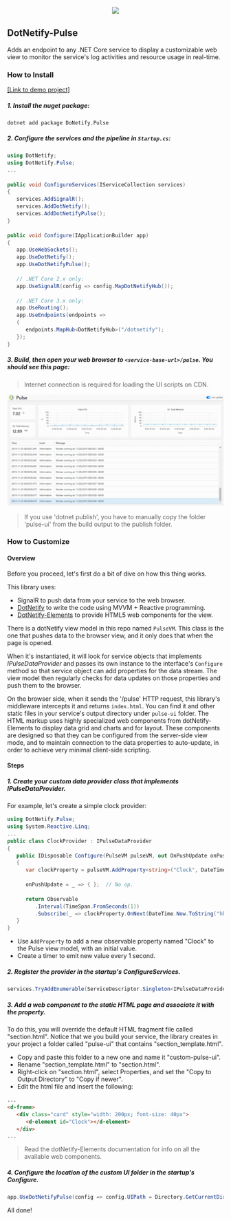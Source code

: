 <p align="center"><img width="300px" src="http://dotnetify.net/content/images/dotnetify-logo.png"></p>

## DotNetify-Pulse

Adds an endpoint to any .NET Core service to display a customizable web view to monitor the service's log activities and resource usage in real-time. 

### How to Install

[[Link to demo project]](https://github.com/dsuryd/dotNetify-Pulse/tree/master/Demo/NetCoreService)

##### 1. Install the nuget package:
```
dotnet add package DoNetify.Pulse
```

##### 2. Configure the services and the pipeline in `Startup.cs`:
```csharp
using DotNetify;
using DotNetify.Pulse;
...

public void ConfigureServices(IServiceCollection services)
{
   services.AddSignalR();
   services.AddDotNetify();
   services.AddDotNetifyPulse();
}

public void Configure(IApplicationBuilder app)
{
   app.UseWebSockets();
   app.UseDotNetify();
   app.UseDotNetifyPulse();

   // .NET Core 2.x only:
   app.UseSignalR(config => config.MapDotNetifyHub());
   
   // .NET Core 3.x only:
   app.UseRouting();
   app.UseEndpoints(endpoints =>
   {
      endpoints.MapHub<DotNetifyHub>("/dotnetify");
   });
}
```

##### 3. Build, then open your web browser to `<service-base-url>/pulse`. You should see this page:
> Internet connection is required for loading the UI scripts on CDN.

<img src="https://github.com/dsuryd/dotNetify-Pulse/blob/master/Demo/pulse-demo.gif" />

> If you use 'dotnet publish', you have to manually copy the folder 'pulse-ui' from the build output to the publish folder.

### How to Customize

#### Overview 
Before you proceed, let's first do a bit of dive on how this thing works. 

This library uses:
- SignalR to push data from your service to the web browser.
- [DotNetify](https://dotnetify.net) to write the code using MVVM + Reactive programming.
- [DotNetify-Elements](https://dotnetify.net/elements) to provide HTML5 web components for the view.

There is a dotNetify view model in this repo named `PulseVM`. This class is the one that pushes data to the browser view, and it only does that when the page is opened.  

When it's instantiated, it will look for service objects that implements *IPulseDataProvider* and passes its own instance to the interface's `Configure` method so that service object can add properties for the data stream.  The view model then regularly checks for data updates on those properties and push them to the browser.

On the browser side, when it sends the '/pulse' HTTP request, this library's middleware intercepts it and returns `index.html`.  You can find it and other static files in your service's output directory under `pulse-ui` folder.  The HTML markup uses highly specialized web components from dotNetify-Elements to display data grid and charts and for layout.  These components are designed so that they can be configured from the server-side view mode, and to maintain connection to the data properties to auto-update, in order to achieve very minimal client-side scripting.

#### Steps

##### 1. Create your custom data provider class that implements _IPulseDataProvider_.

For example, let's create a simple clock provider:
```csharp
using DotNetify.Pulse;
using System.Reactive.Linq;
...
public class ClockProvider : IPulseDataProvider
{
   public IDisposable Configure(PulseVM pulseVM, out OnPushUpdate onPushUpdate)
   {
      var clockProperty = pulseVM.AddProperty<string>("Clock", DateTime.Now.ToString("hh:mm:ss"));

      onPushUpdate = _ => { };  // No op.

      return Observable
         .Interval(TimeSpan.FromSeconds(1))
         .Subscribe(_ => clockProperty.OnNext(DateTime.Now.ToString("hh:mm:ss")));
   }
}
```
- Use `AddProperty` to add a new observable property named "Clock" to the Pulse view model, with an initial value.
- Create a timer to emit new value every 1 second.

##### 2. Register the provider in the startup's _ConfigureServices_.

```csharp
services.TryAddEnumerable(ServiceDescriptor.Singleton<IPulseDataProvider, ClockProvider>());
```

##### 3. Add a web component to the static HTML page and associate it with the property.

To do this, you will override the default HTML fragment file called "section.html".  Notice that we you build your service, the library creates in your project a folder called "pulse-ui" that contains "section_template.html".  

- Copy and paste this folder to a new one and name it "custom-pulse-ui".
- Rename "section_template.html" to "section.html".
- Right-click on "section.html", select Properties, and set the "Copy to Output Directory" to "Copy if newer".
- Edit the html file and insert the following:
```html
...
<d-frame>
   <div class="card" style="width: 200px; font-size: 40px">
      <d-element id="Clock"></d-element>
   </div>
...
```
> Read the dotNetify-Elements documentation for info on all the available web components.

##### 4.  Configure the location of the custom UI folder in the startup's _Configure_.

```csharp
app.UseDotNetifyPulse(config => config.UIPath = Directory.GetCurrentDirectory() + "\\custom-pulse-ui");
```

All done!





